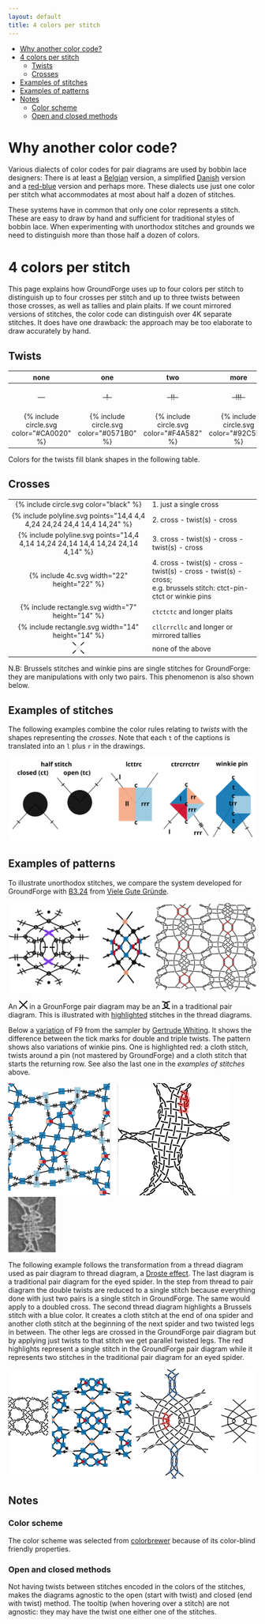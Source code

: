 ```yaml
---
layout: default
title: 4 colors per stitch
---
```


* [Why another color code?](#why-another-color-code)
* [4 colors per stitch](#4-colors-per-stitch)
  * [Twists](#twists)
  * [Crosses](#crosses)
* [Examples of stitches](#examples-of-stitches)
* [Examples of patterns](#examples-of-patterns)
* [Notes](#notes)
  * [Color scheme](#color-scheme)
  * [Open and closed methods](#open-and-closed-methods)

Why another color code?
=======================

Various dialects of color codes for pair diagrams are used by bobbin lace designers:
There is at least a [Belgian] version, a simplified [Danish] version and a [red-blue] version and perhaps more.
These dialects use just one color per stitch what accommodates at most about half a dozen of stitches.

These systems have in common that only one color represents a stitch.
These are easy to draw by hand and sufficient for traditional styles of bobbin lace.
When experimenting with unorthodox stitches and grounds we need to distinguish more than those half a dozen of colors.

[Belgian]: https://www.mail-archive.com/lace@arachne.com/msg51345.html
[Danish]: https://www.mail-archive.com/lace@arachne.com/msg51355.html
[red-blue]: https://susanroberts.info/wp-content/uploads/2019/08/Working-diagrams-part-2.pdf

4 colors per stitch
===================

This page explains how GroundForge uses up to four colors per stitch to
distinguish up to four crosses per stitch and up to three twists
between those crosses, as well as tallies and plain plaits.
If we count mirrored versions of stitches, the color code can distinguish over 4K
separate stitches. It does have one drawback: the approach may be too elaborate to 
draw accurately by hand.


Twists
------

| none| one | two | more | |
| :---: | :---: | :---: | :---: | :--- |
| ~~&nbsp;&nbsp;&nbsp;&nbsp;~~ | ~~&nbsp; ! &nbsp;~~ | ~~&nbsp; !! &nbsp;~~ | ~~&nbsp; !!! &nbsp;~~ | twists between stitches |
| {% include circle.svg color="#CA0020" %}  | {% include circle.svg color="#0571B0" %} | {% include circle.svg color="#F4A582" %} | {% include circle.svg color="#92C5DE" %} | twists between crosses |

Colors for the twists fill blank shapes in the following table.

Crosses
-------

| |                                                                                                                                 |
| :---: |:--------------------------------------------------------------------------------------------------------------------------------|
| {% include circle.svg color="black" %} | 1. just a single cross                                                                                                          |
| {% include polyline.svg points="14,4 4,4 4,24 24,24 24,4 14,4 14,24" %} | 2. cross - twist(s) - cross                                                                                                     |
| {% include polyline.svg points="14,4 4,14 14,24 24,14 14,4 14,24 24,14 4,14" %} | 3. cross - twist(s) - cross - twist(s) - cross                                                                                  |
| {% include 4c.svg width="22" height="22" %} | 4. cross - twist(s) - cross - twist(s) - cross - twist(s) - cross; <br> e.g. brussels stitch: ctct-pin-ctct or winkie pins |
| {% include rectangle.svg width="7" height="14" %} | `ctctctc` and longer plaits                                                                                                     |
| {% include rectangle.svg width="14" height="14" %} | `cllcrrcllc` and longer or mirrored tallies                                                                                     |
| ![](images/other-stitches.png) | none of the above                                                                                                               |

N.B: Brussels stitches and winkie pins are single stitches for GroundForge:
they are manipulations with only two pairs.
This phenomenon is also shown below.

Examples of stitches
--------------------

The following examples combine the color rules relating to _twists_ with the shapes representing the _crosses_.
Note that each `t` of the captions is translated into an `l` plus `r` in the drawings.

![](images/examples.svg)

Examples of patterns
--------------------

To illustrate unorthodox stitches, we compare the system developed for GroundForge 
with [B3.24](/GroundForge/droste?source=mix4snow&source=mix4snow&tile=17-w,rx-x,rx-x,rx31,-w17,-xrx,-xrx,31rx,17-w,rx-x,rx-x,rx31,-w17,-xrx,-xrx,31rx&f8=llttcrr&f16=llttcrr&footside=-----x,-----x,-----x,-----x,-----4,-----r,-----r,-----r,-----x,-----x,-----x,-----x,-----4,-----r,-----r,-----r&=undefined&u8=rrttcll&u16=rrttcll&headside=x,x,x,8,r,r,r,r,x,x,x,8,r,r,r,r&shiftColsSW=0&shiftRowsSW=16&shiftColsSE=4&shiftRowsSE=8&patchWidth=14&patchHeight=35&i1=rc&h1=ctc&g1=lcr&h2=crclcr&n5=llctt&i5=lc&g5=ct&j9=lc&h9=ctc&j13=ctc&g13=lc&g16=ctc&h16=lcr&h4=ct&h8=cr&g8=ctc&g9=lc&g12=lc&i12=ctc&j12=lcr&i13=lcr&j16=lc&j4=cr&i4=ctc&j5=ctc&i8=lc&j8=lc&i16=lcr&g4=lcr&droste2=h160=g42=j120=i162=cttc,g160=h161=g41=h13=g80=h80=g121=h93=i120=j121=i161=j133=i140=i40=i81=j53=j40=c,i122=g162=i42=g82=tctc,j131=h11=j51=h91=ctct,h162=h12=h81=h92=g83=g163=j122=j132=i123=j52=i43=j41=crc,g161=g40=h10=g81=g120=h90=i121=i160=j130=i41=i141=i80=j50=clc,i123=i43=g163=g83=lcrcl,j130=j50=h10=h90=rclcr,h13=j133=j53=h93=crr,i161=i81=g41=g121=cll,h161=h80=j40=j121=rrc,i120=i40=g160=g80=llc,u82=u162=ctc,u81=u161=tttttttctctttttt,u83=u163=tttttctc,u80=u160=tttctc#)
from [Viele Gute Gründe](MAE-gf/docs/literature).

![](images/B3-24.svg)

An ![](images/single-stitch.png) in a GrounForge pair diagram may be an ![](images/double-stitch.png) in a traditional pair diagram.
This is illustrated with [highlighted](/GroundForge-help/clips/color) stitches in the thread diagrams.

Below a [variation](https://d-bl.github.io/GroundForge/stitches?whiting=F9_P185&patchWidth=26&patchHeight=26&m1=ctc&e1=ctc&o3=llcttctt&k3=cttctt&g3=ctcrrrctc&e3=ctc&c3=ctcllctc&g4=ctc&e4=ctc&i5=llctctt&g5=ctc&e5=ctc&c5=ctc&a5=rrctctt&e6=ctc&c6=ctc&o7=cttctt&k7=cttctt&g7=ctcrrctcrr&e7=ctc&c7=ctcllctcll&tile=--x-5-x---x-c-x-,-----w-----y-w--,--g-g-c---b---c-,---w8-mv-yx---xw,h-g-f-f-5-x---x-,-w8-mv---w-----y,--f-f-c---c---b-,--xw--x---xw-yx-&footsideStitch=ctctt&tileStitch=ctc&headsideStitch=ctctt&shiftColsSW=-8&shiftRowsSW=8&shiftColsSE=8&shiftRowsSE=8)
of F9 from the sampler by [Gertrude Whiting](gw-lace-to-gf).
It shows the difference between the tick marks for double and triple twists. 
The pattern shows also variations of winkie pins. One is highlighted red:
a cloth stitch, twists around a pin (not mastered by GroundForge) 
and a cloth stitch that starts the returning row. 
See also the last one in the _examples of stitches_ above.

![](images/F9-variation.png) ![GW sampler F9](images/gw-F9.png)

The following example follows the transformation from a thread diagram
used as pair diagram to thread diagram, a [Droste effect](Droste-effect).
The last diagram is a traditional pair diagram for the eyed spider.
In the step from thread to pair diagram the double twists are reduced to a single stitch
because everything done with just two pairs is a single stitch in GroundForge.
The same would apply to a doubled cross.
The second thread diagram highlights a Brussels stitch with a blue color.
It creates a cloth stitch at the end of ona spider and another cloth stitch
at the beginning of the next spider and two twisted legs in between.
The other legs are crossed in the GroundForge pair diagram but by applying just twists
to that stitch we get parallel twisted legs.
The red highlights represent a single stitch in the GroundForge pair diagram
while it represents two stitches in the traditional pair diagram for an eyed spider.

![](images/collapsed-stitches.png)

Notes
-----

### Color scheme

The color scheme was selected from [colorbrewer](https://colorbrewer2.org/?type=diverging&scheme=RdBu&n=5)
because of its color-blind friendly properties.

### Open and closed methods

Not having twists between stitches encoded in the colors of the stitches, 
makes the diagrams agnostic to the open (start with twist) and closed (end with twist) method.
The tooltip (when hovering over a stitch) are not agnostic: they may have the twist one either one of the stitches. 
